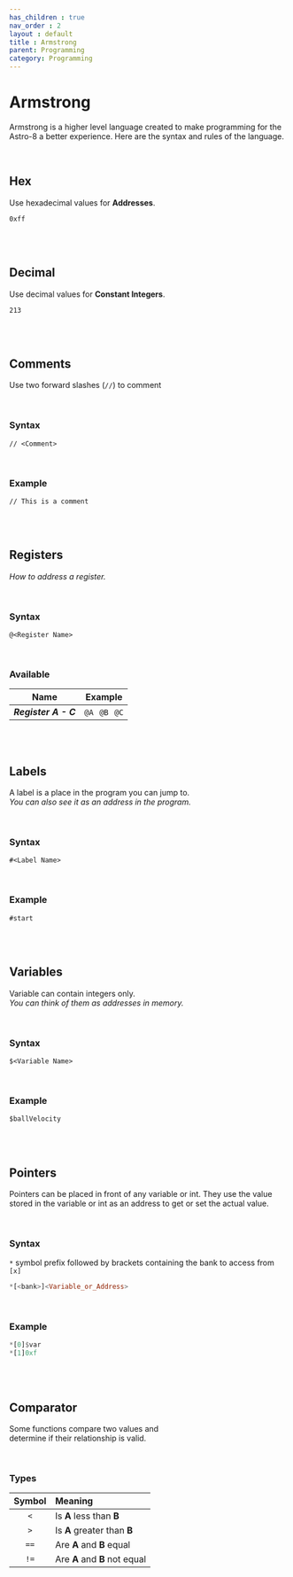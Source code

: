 ```yaml
---
has_children : true
nav_order : 2
layout : default
title : Armstrong
parent: Programming
category: Programming
---
```


# Armstrong

Armstrong is a higher level language created to make programming for the Astro-8 a better experience. Here are the syntax and rules of the language.

<br>

## Hex

Use hexadecimal values for **Addresses**.

```
0xff
```

<br>
<br>

## Decimal

Use decimal values for **Constant Integers**.

```
213
```

<br>
<br>

## Comments

Use two forward slashes (`//`) to comment

<br>

### Syntax

```
// <Comment>
```

<br>

### Example

```
// This is a comment
```

<br>
<br>

## Registers

*How to address a register.*

<br>

### Syntax

```
@<Register Name>
```

<br>

### Available

| Name | Example |
|:----:|:-------:|
| ***Register A - C*** | `@A`  `@B`  `@C`

<br>
<br>

## Labels

A label is a place in the program you can jump to. <br>
*You can also see it as an address in the program.*

<br>

### Syntax

```
#<Label Name>
```

<br>

### Example

```
#start
```

<br>
<br>

## Variables

Variable can contain integers only. <br>
*You can think of them as addresses in memory.*

<br>

### Syntax

```
$<Variable Name>
```

<br>

### Example

```
$ballVelocity
```

<br>
<br>

## Pointers

Pointers can be placed in front of any variable or int. They use the value stored in the variable or int as an address to get or set the actual value.

<br>

### Syntax
`*` symbol prefix followed by brackets containing the bank to access from `[x]`
```haskell
*[<bank>]<Variable_or_Address>
```

<br>

### Example

```haskell
*[0]$var
*[1]0xf
```

<br>
<br>

## Comparator

Some functions compare two values and <br>
determine if their relationship is valid.

<br>

### Types

| Symbol | Meaning 
|:------:|:--------
| `<`    | Is **A** less than **B**
| `>`    | Is **A** greater than **B**
| `==`   | Are **A** and **B** equal
| `!=`   | Are **A** and **B** not equal

<br>


<!----------------------------------------------------------------------------->

[Commands]: Commands


<!---------------------------------[ Buttons ]--------------------------------->

[Button Commands]: https://img.shields.io/badge/Commands-0288D1?style=flat-square&logoColor=white&logo=Betfair
